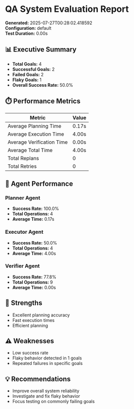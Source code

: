# QA System Evaluation Report

**Generated:** 2025-07-27T00:28:02.418592  
**Configuration:** default  
**Test Duration:** 0.00s

## 📊 Executive Summary

- **Total Goals:** 4
- **Successful Goals:** 2
- **Failed Goals:** 2
- **Flaky Goals:** 1
- **Overall Success Rate:** 50.0%

## ⏱️ Performance Metrics

| Metric | Value |
|--------|-------|
| Average Planning Time | 0.17s |
| Average Execution Time | 4.00s |
| Average Verification Time | 0.00s |
| Average Total Time | 4.00s |
| Total Replans | 0 |
| Total Retries | 0 |

## 🤖 Agent Performance

### Planner Agent
- **Success Rate:** 100.0%
- **Total Operations:** 4
- **Average Time:** 0.17s

### Executor Agent
- **Success Rate:** 50.0%
- **Total Operations:** 4
- **Average Time:** 4.00s

### Verifier Agent
- **Success Rate:** 77.8%
- **Total Operations:** 9
- **Average Time:** 0.00s

## 🎯 Strengths

- Excellent planning accuracy
- Fast execution times
- Efficient planning

## ⚠️ Weaknesses

- Low success rate
- Flaky behavior detected in 1 goals
- Repeated failures in specific goals

## 💡 Recommendations

- Improve overall system reliability
- Investigate and fix flaky behavior
- Focus testing on commonly failing goals
